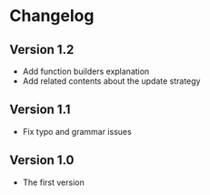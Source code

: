 # Changelog

## Version 1.2

* Add function builders explanation
* Add related contents about the update strategy

## Version 1.1

* Fix typo and grammar issues

## Version 1.0

* The first version